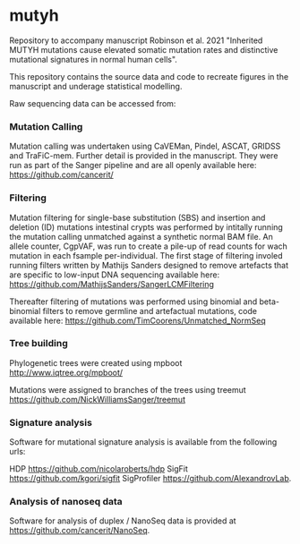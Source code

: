 # mutyh

Repository to accompany manuscript Robinson et al. 2021 "Inherited MUTYH mutations cause elevated somatic mutation rates and distinctive mutational signatures in normal human cells".

This repository contains the source data and code to recreate figures in the manuscript and underage statistical modelling. 

Raw sequencing data can be accessed from: 

### Mutation Calling ###
Mutation calling was undertaken using CaVEMan, Pindel, ASCAT, GRIDSS and TraFiC-mem. Further detail is provided in the manuscript. They were run as part of the Sanger pipeline and are all openly available here: https://github.com/cancerit/

### Filtering ###
Mutation filtering for single-base substitution (SBS) and insertion and deletion (ID) mutations intestinal crypts was performed by intitally running the mutation calling unmatched against a synthetic normal BAM file. An allele counter, CgpVAF, was run to create a pile-up of read counts for wach mutation in each fsample per-individual. The first stage of filtering involed running filters written by Mathijs Sanders designed to remove artefacts that are specific to low-input DNA sequencing available here:  https://github.com/MathijsSanders/SangerLCMFiltering 

Thereafter filtering of mutations was performed using binomial and beta-binomial filters to remove germline and artefactual mutations, code available here: https://github.com/TimCoorens/Unmatched_NormSeq

### Tree building ###
Phylogenetic trees were created using mpboot http://www.iqtree.org/mpboot/

Mutations were assigned to branches of the trees using treemut https://github.com/NickWilliamsSanger/treemut

### Signature analysis ###
Software for mutational signature analysis is available from the following urls:

HDP https://github.com/nicolaroberts/hdp 
SigFit https://github.com/kgori/sigfit 
SigProfiler https://github.com/AlexandrovLab. 

### Analysis of nanoseq data ###
Software for analysis of duplex / NanoSeq data is provided at https://github.com/cancerit/NanoSeq. 

